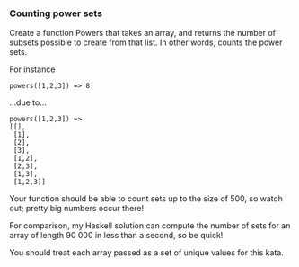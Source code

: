 ### Counting power sets

Create a function Powers that takes an array, and returns the number of subsets possible to create from that list. In other words, counts the power sets.

For instance
```
powers([1,2,3]) => 8
```
...due to...
```
powers([1,2,3]) =>
[[],
 [1],
 [2],
 [3],
 [1,2],
 [2,3],
 [1,3],
 [1,2,3]]
```
Your function should be able to count sets up to the size of 500, so watch out; pretty big numbers occur there!

For comparison, my Haskell solution can compute the number of sets for an array of length 90 000 in less than a second, so be quick!

You should treat each array passed as a set of unique values for this kata.


